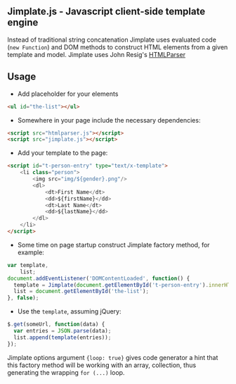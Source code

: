 Jimplate.js - Javascript client-side template engine
------------------

Instead of traditional string concatenation Jimplate uses evaluated code (`new Function`) and DOM methods to construct HTML elements from a given template and model. Jimplate uses John Resig's [HTMLParser](http://ejohn.org/blog/pure-javascript-html-parser/)

Usage
------------------
* Add placeholder for your elements

```html
<ul id="the-list"></ul>
```

* Somewhere in your page include the necessary dependencies:

```html
<script src="htmlparser.js"></script>
<script src="jimplate.js"></script>
```

* Add your template to the page:

```html
<script id="t-person-entry" type="text/x-template">
	<li class="person">
		<img src="img/${gender}.png"/>
		<dl>
			<dt>First Name</dt>
			<dd>${firstName}</dd>
			<dt>Last Name</dt>
			<dd>${lastName}</dd>
		</dl>
	</li>
</script>
```

* Some time on page startup construct Jimplate factory method, for example:

```javascript
var template,
    list;
document.addEventListener('DOMContentLoaded', function() {
  template = Jimplate(document.getElementById('t-person-entry').innerHTML, { loop: true });
  list = document.getElementById('the-list');
}, false);
```

* Use the `template`, assuming jQuery:

```javascript
$.get(someUrl, function(data) {
  var entries = JSON.parse(data);
  list.append(template(entries));
});
```

Jimplate options argument `{loop: true}` gives code generator a hint that this factory method will be working with an array, collection, thus generating the wrapping `for (...)` loop.
